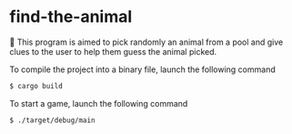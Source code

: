# find-the-animal

🦀 This program is aimed to pick randomly an animal from a pool and give clues to the user to help them guess the animal picked.

To compile the project into a binary file, launch the following command

```sh
$ cargo build
```

To start a game, launch the following command

```sh
$ ./target/debug/main
```